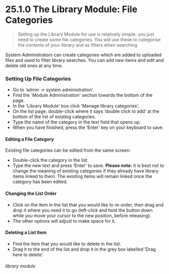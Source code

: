 # 25.1.0 The Library Module: File Categories

> Setting up the Library Module for use is relatively simple: you just need to create some file categories. You will use these to categorise the contents of your library and as filters when searching



System Administrators can create categories which are added to uploaded files and used to filter library searches. You can add new items and edit and delete old ones at any time.

### Setting Up File Categories

- Go to ‘admin -> system administration’.
- Find the 'Module Administration' section towards the bottom of the page. 
- In the 'Library Module' box click 'Manage library categories’.
- On the list page, double-click where it says ‘double click to add’ at the bottom of the list of existing categories.
- Type the name of the category in the text field that opens up.
- When you have finished, press the ‘Enter’ key on your keyboard to save.

#### Editing a File Category

Existing file categories can be edited from the same screen:
- Double-click the category in the list. 
- Type the new text and press ‘Enter’ to save.
**Please note:** it is best not to change the meaning of existing categories if they already have library items linked to them. The existing items will remain linked once the category has been edited.  

#### Changing the List Order

- Click on the item in the list that you would like to re-order, then drag and drop it where you need it to go (left-click and hold the button down while you move your cursor to the new position, before releasing). 
- The other options will adjust to make space for it.

#### Deleting a List Item

- Find the item that you would like to delete in the list. 
- Drag it to the end of the list and drop it in the grey box labelled ‘Drag here to delete’. 


###### library module
